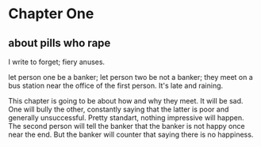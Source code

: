# Chapter One
## about pills who rape

I write to forget; fiery anuses.

let person one be a banker; let person two be not a banker; they meet on a bus station near the office of the first person. It's late and raining.

This chapter is going to be about how and why they meet. It will be sad. One will bully the other, constantly saying that the latter is poor and generally unsuccessful. Pretty standart, nothing impressive will happen. The second person will tell the banker that the banker is not happy once near the end. But the banker will counter that saying there is no happiness.
